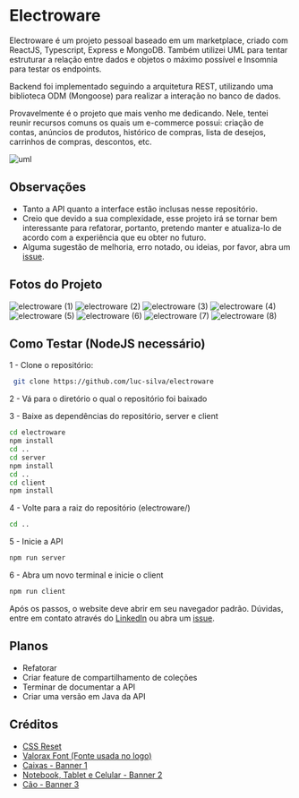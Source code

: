# Electroware

Electroware é um projeto pessoal baseado em um marketplace, criado com ReactJS, Typescript, Express e MongoDB. Também utilizei UML para tentar estruturar a relação entre dados e objetos o máximo possível e Insomnia para testar os endpoints.

Backend foi implementado seguindo a arquitetura REST, utilizando uma biblioteca ODM (Mongoose) para realizar a interação no banco de dados.

Provavelmente é o projeto que mais venho me dedicando. Nele, tentei reunir recursos comuns os quais um e-commerce possui: criação de contas, anúncios de produtos, histórico de compras, lista de desejos, carrinhos de compras, descontos, etc.

![uml](https://user-images.githubusercontent.com/100732316/236466554-4289802e-988f-4682-aa15-5d3794c05ba6.png)

## Observações

- Tanto a API quanto a interface estão inclusas nesse repositório.
- Creio que devido a sua complexidade, esse projeto irá se tornar bem interessante para refatorar, portanto, pretendo manter e atualiza-lo de acordo com a experiência que eu obter no futuro.
- Alguma sugestão de melhoria, erro notado, ou ideias, por favor, abra um [issue](https://github.com/luc-silva/electroware/issues).

## Fotos do Projeto
![electroware (1)](https://user-images.githubusercontent.com/100732316/234309814-7e2b9aae-4a41-463d-ab5d-45ba1e016f5a.png)
![electroware (2)](https://user-images.githubusercontent.com/100732316/234309859-ff7ddb2c-8728-4882-a296-a109be9f9e6b.png)
![electroware (3)](https://user-images.githubusercontent.com/100732316/234309891-df85c401-c88f-463c-bc6d-1842fd70a0ac.png)
![electroware (4)](https://user-images.githubusercontent.com/100732316/234309916-c6a7460f-df87-430e-af11-c0d9a9da10bb.png)
![electroware (5)](https://user-images.githubusercontent.com/100732316/234309948-c30b82f0-cdf6-45d4-9c9d-4e0869a00480.png)
![electroware (6)](https://user-images.githubusercontent.com/100732316/234309978-337a4567-be52-4fa8-a7c6-a102706d1ade.png)
![electroware (7)](https://user-images.githubusercontent.com/100732316/234310008-e1eaae21-3586-40b5-a021-13dec2cfc0b9.png)
![electroware (8)](https://user-images.githubusercontent.com/100732316/234310041-abd4cf30-a3f2-466d-817c-43190226ebc7.png)

## Como Testar (NodeJS necessário)

1 - Clone o repositório:
```bash
 git clone https://github.com/luc-silva/electroware 
```

2 - Vá para o diretório o qual o repositório foi baixado

3 - Baixe as dependências do repositório, server e client

```bash
cd electroware
npm install
cd ..
cd server
npm install
cd ..
cd client
npm install
```

4 - Volte para a raiz do repositório (electroware/)

```bash
cd ..
```

5 - Inicie a API

```bash
npm run server
```

6 - Abra um novo terminal e inicie o client

```bash
npm run client
```

Após os passos, o website deve abrir em seu navegador padrão. Dúvidas, entre em contato através do [LinkedIn](https://linkedin.com/in/silva-luc) ou abra um [issue](https://github.com/luc-silva/electroware/issues).

## Planos

- Refatorar
- Criar feature de compartilhamento de coleções
- Terminar de documentar a API
- Criar uma versão em Java da API

## Créditos

- [CSS Reset](https://meyerweb.com/eric/tools/css/reset/)
- [Valorax Font (Fonte usada no logo)](https://befonts.com/valorax-font.html)
- [Caixas - Banner 1](https://unsplash.com/@shutter_speed_)
- [Notebook, Tablet e Celular - Banner 2](https://www.freepik.com/free-psd/digital-devices-screen-editable_16303836.htm#page=4&query=eletronics&position=34&from_view=search&track=sph)
- [Cão - Banner 3](https://www.freepik.com/free-photo/adorable-white-little-puppy_14724888.htm#from_view=detail_alsolike)
